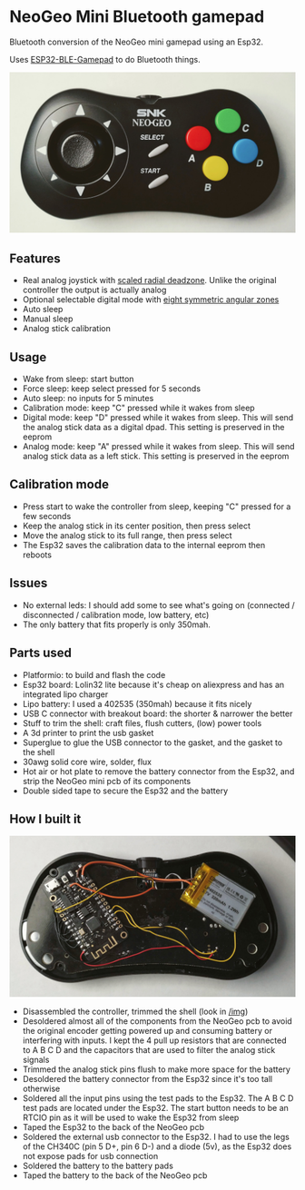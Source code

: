 # NeoGeo Mini Bluetooth gamepad

Bluetooth conversion of the NeoGeo mini gamepad using an Esp32.

Uses [ESP32-BLE-Gamepad](https://github.com/lemmingDev/ESP32-BLE-Gamepad) to do Bluetooth things.

![photo](img/01-glam.jpg)

## Features

- Real analog joystick with [scaled radial deadzone](https://github.com/Minimuino/thumbstick-deadzones). Unlike the original controller the output is actually analog
- Optional selectable digital mode with [eight symmetric angular zones](https://gamingprojects.wordpress.com/2017/08/04/converting-analog-joystick-to-digital-joystick-signals/)
- Auto sleep
- Manual sleep
- Analog stick calibration

## Usage

- Wake from sleep: start button
- Force sleep: keep select pressed for 5 seconds
- Auto sleep: no inputs for 5 minutes
- Calibration mode: keep "C" pressed while it wakes from sleep
- Digital mode: keep "D" pressed while it wakes from sleep. This will send the analog stick data as a digital dpad. This setting is preserved in the eeprom
- Analog mode: keep "A" pressed while it wakes from sleep. This will send analog stick data as a left stick. This setting is preserved in the eeprom

## Calibration mode

- Press start to wake the controller from sleep, keeping "C" pressed for a few seconds
- Keep the analog stick in its center position, then press select
- Move the analog stick to its full range, then press select
- The Esp32 saves the calibration data to the internal eeprom then reboots

## Issues

- No external leds: I should add some to see what's going on (connected / disconnected / calibration mode, low battery, etc)
- The only battery that fits properly is only 350mah.

## Parts used

- Platformio: to build and flash the code
- Esp32 board: Lolin32 lite because it's cheap on aliexpress and has an integrated lipo charger
- Lipo battery: I used a 402535 (350mah) because it fits nicely
- USB C connector with breakout board: the shorter & narrower the better
- Stuff to trim the shell: craft files, flush cutters, (low) power tools
- A 3d printer to print the usb gasket
- Superglue to glue the USB connector to the gasket, and the gasket to the shell
- 30awg solid core wire, solder, flux
- Hot air or hot plate to remove the battery connector from the Esp32, and strip the NeoGeo mini pcb of its components
- Double sided tape to secure the Esp32 and the battery

## How I built it

![assembly](/img/02-wiring.jpg)

- Disassembled the controller, trimmed the shell (look in [/img](/img))
- Desoldered almost all of the components from the NeoGeo pcb to avoid the original encoder getting powered up and consuming battery or interfering with inputs. I kept the 4 pull up resistors that are connected to A B C D and the capacitors that are used to filter the analog stick signals
- Trimmed the analog stick pins flush to make more space for the battery
- Desoldered the battery connector from the Esp32 since it's too tall otherwise
- Soldered all the input pins using the test pads to the Esp32. The A B C D test pads are located under the Esp32. The start button needs to be an RTCIO pin as it will be used to wake the Esp32 from sleep
- Taped the Esp32 to the back of the NeoGeo pcb
- Soldered the external usb connector to the Esp32. I had to use the legs of the CH340C (pin 5 D+, pin 6 D-) and a diode (5v), as the Esp32 does not expose pads for usb connection
- Soldered the battery to the battery pads
- Taped the battery to the back of the NeoGeo pcb
